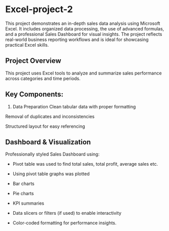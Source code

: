 # Excel-project-2
This project demonstrates an in-depth sales data analysis using Microsoft Excel. It includes organized data processing, the use of advanced formulas, and a professional Sales Dashboard for visual insights. The project reflects real-world business reporting workflows and is ideal for showcasing practical Excel skills.
## Project Overview
This project uses Excel tools to analyze and summarize sales performance across categories and time periods.

## Key Components:
1. Data Preparation
Clean tabular data with proper formatting

Removal of duplicates and inconsistencies

Structured layout for easy referencing

## Dashboard & Visualization
Professionally styled Sales Dashboard using:

* Pivot table was used to find total sales, total profit, average sales etc.

* Using pivot table graphs was plotted

* Bar charts

* Pie charts

* KPI summaries

* Data slicers or filters (if used) to enable interactivity

* Color-coded formatting for performance insights.

  
